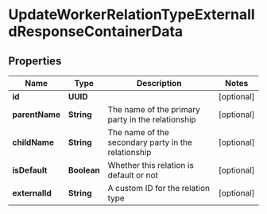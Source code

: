 

# UpdateWorkerRelationTypeExternalIdResponseContainerData


## Properties

| Name | Type | Description | Notes |
|------------ | ------------- | ------------- | -------------|
|**id** | **UUID** |  |  [optional] |
|**parentName** | **String** | The name of the primary party in the relationship |  [optional] |
|**childName** | **String** | The name of the secondary party in the relationship |  [optional] |
|**isDefault** | **Boolean** | Whether this relation is default or not |  [optional] |
|**externalId** | **String** | A custom ID for the relation type |  [optional] |



